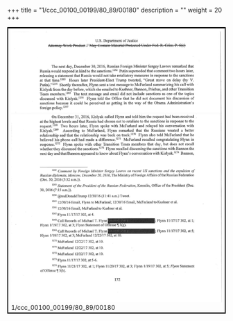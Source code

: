 +++
title = "1/ccc_00100_00199/80_89/00180"
description = ""
weight = 20
+++

<table style="border:2px solid black;max-width:800px;max-height:800px;" 
><tr><td>
<img class="center-fit-jpg"
src="/jpg_/jpg_mueller_report_searchable_180.jpg">
1/ccc_00100_00199/80_89/00180
</img></td></tr></table>
